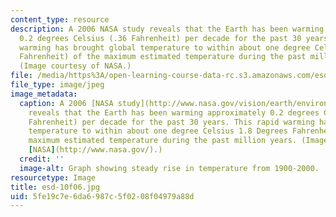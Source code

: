 ```yaml
---
content_type: resource
description: A 2006 NASA study reveals that the Earth has been warming approximately
  0.2 degrees Celsius (.36 Fahrenheit) per decade for the past 30 years. This rapid
  warming has brought global temperature to within about one degree Celsius 1.8 Degrees
  Fahrenheit) of the maximum estimated temperature during the past million years.
  (Image courtesy of NASA.)
file: /media/https%3A/open-learning-course-data-rc.s3.amazonaws.com/esd-10-introduction-to-technology-and-policy-fall-2006/5fe19c7e6da6987c5f0208f04979a88d_esd-10f06.jpg
file_type: image/jpeg
image_metadata:
  caption: A 2006 [NASA study](http://www.nasa.gov/vision/earth/environment/world_warmth.html)
    reveals that the Earth has been warming approximately 0.2 degrees Celsius (.36
    Fahrenheit) per decade for the past 30 years. This rapid warming has brought global
    temperature to within about one degree Celsius 1.8 Degrees Fahrenheit) of the
    maximum estimated temperature during the past million years. (Image courtesy of
    [NASA](http://www.nasa.gov/).)
  credit: ''
  image-alt: Graph showing steady rise in temperature from 1900-2000.
resourcetype: Image
title: esd-10f06.jpg
uid: 5fe19c7e-6da6-987c-5f02-08f04979a88d
---
```

